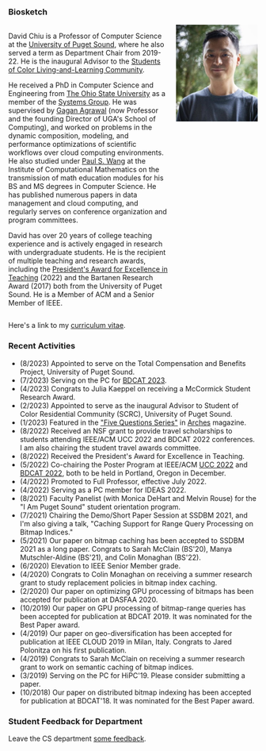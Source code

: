 ### Biosketch

<div style="display: grid; grid-template-columns: auto auto; column-gap: 15px;">
  <div>
  <p>
  David Chiu is a Professor of Computer Science at the <a href="https://www.pugetsound.edu/academics/computer-science">University of Puget Sound</a>, where he also served a term as Department Chair from 2019-22. He is  the inaugural Advisor to the <a href="https://www.pugetsound.edu/living-learning-communities/students-color-residential-community">Students of Color Living-and-Learning Community</a>.
  </p>
  <p>
  He received a PhD in Computer Science and Engineering from  <a href="https://cse.osu.edu">The Ohio State University</a> as a member of the <a href="https://cse.osu.edu/research/systems">Systems Group</a>. He was supervised by <a href="https://scholar.google.com/citations?user=kOUPR1sAAAAJ&hl=en">Gagan Agrawal</a> (now Professor and the founding Director of UGA's School of Computing), and worked on problems in the dynamic composition, modeling, and performance optimizations of scientific workflows over cloud computing environments. He also studied under <a href="https://en.wikipedia.org/wiki/Paul_S._Wang">Paul S. Wang</a> at the Institute of Computational Mathematics on the transmission of math education modules for his BS and MS degrees in Computer Science. He has published numerous papers in data management and cloud computing, and regularly serves on conference organization and program committees.
  </p>
  <p>
  David has over 20 years of college teaching experience and is actively engaged in research with undergraduate students. He is the recipient of multiple teaching and research awards, including the <a href="https://www.pugetsound.edu/presidents-excellence-teaching-award">President's Award for Excellence in Teaching</a> (2022) and the Bartanen Research Award (2017) both from the University of Puget Sound. He is a Member of ACM and a Senior Member of IEEE.
  </p>
  </div>
  <div style="vertical-align: top;">
    <img src="david.jpg" width="165px"/>
  </div>
</div>


Here's a link to my [curriculum vitae](CV.pdf).


### Recent Activities
- (8/2023) Appointed to serve on the Total Compensation and Benefits Project, University of Puget Sound.
- (7/2023) Serving on the PC for [BDCAT 2023](https://bdcat-conference.org/).
- (4/2023) Congrats to Julia Kaeppel on receiving a McCormick Student Research Award.
- (2/2023) Appointed to serve as the inaugural Advisor to Student of Color Residential Community (SCRC), University of Puget Sound.
- (1/2023) Featured in the ["Five Questions Series"](https://www.pugetsound.edu/stories/five-questions-university-puget-sound-professor-computer-science-david-chiu) in [Arches](https://www.pugetsound.edu/arches-magazine) magazine.
- (8/2022) Received an NSF grant to provide travel scholarships to students attending IEEE/ACM UCC 2022 and BDCAT 2022 conferences. I am also chairing the student travel awards committee.
- (8/2022) Received the President's Award for Excellence in Teaching.
- (5/2022) Co-chairing the Poster Program at IEEE/ACM [UCC 2022](https://ucc-conference.org/) and [BDCAT 2022](https://bdcat-conference.org/), both to be held in Portland, Oregon in December.
- (4/2022) Promoted to Full Professor, effective July 2022.
- (4/2022) Serving as a PC member for IDEAS 2022.
- (8/2021) Faculty Panelist (with Monica DeHart and Melvin Rouse) for the "I Am Puget Sound" student orientation program.
- (7/2021) Chairing the Demo/Short Paper Session at SSDBM 2021, and I'm also giving a talk, "Caching Support for Range Query Processing on Bitmap Indices."
- (5/2021) Our paper on bitmap caching has been accepted to SSDBM 2021 as a long paper. Congrats to Sarah McClain (BS'20), Manya Mutschler-Aldine (BS'21), and Colin Monaghan (BS'22).
- (6/2020) Elevation to IEEE Senior Member grade.
- (4/2020) Congrats to Colin Monaghan on receiving a summer research grant to study replacement policies in bitmap index caching.
- (2/2020) Our paper on optimizing GPU processing of bitmaps has been accepted for publication at DASFAA 2020.
- (10/2019) Our paper on GPU processing of bitmap-range queries has been accepted for publication at BDCAT 2019. It was nominated for the Best Paper award.
- (4/2019) Our paper on geo-diversification has been accepted for publication at IEEE CLOUD 2019 in Milan, Italy. Congrats to Jared Polonitza on his first publication.
- (4/2019) Congrats to Sarah McClain on receiving a summer research grant to work on semantic caching of bitmap indices.
- (3/2019) Serving on the PC for HiPC'19. Please consider submitting a paper.
- (10/2018) Our paper on distributed bitmap indexing has been accepted for publication at BDCAT'18. It was nominated for the Best Paper award.

### Student Feedback for Department

Leave the CS department [some feedback](https://forms.gle/Ltassc7BQkNfnnXB7).

